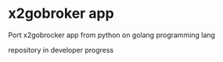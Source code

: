 # x2gobroker app
Port x2gobrocker app from python on golang programming lang

repository in developer progress
